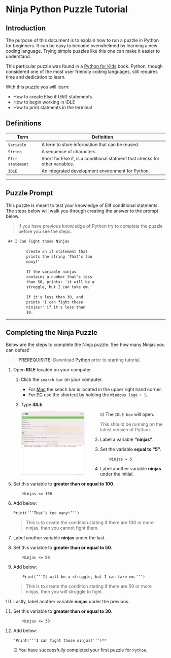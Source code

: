# Ninja Python Puzzle Tutorial

## Introduction

The purpose of this document is to explain how to run a puzzle in Python for beginners. It can be easy to become overwhelmed by learning a new coding language. Trying simple puzzles like this one can make it easier to understand.

This particular puzzle was found in a [Python for Kids](https://www.amazon.com/Python-Kids-Playful-Introduction-Programming/dp/1593274076/ref=asc_df_1593274076/?tag=hyprod-20&linkCode=df0&hvadid=312125971120&hvpos=&hvnetw=g&hvrand=476739474878251740&hvpone=&hvptwo=&hvqmt=&hvdev=c&hvdvcmdl=&hvlocint=&hvlocphy=9004368&hvtargid=pla-406163956273&psc=1&tag=&ref=&adgrpid=61316180839&hvpone=&hvptwo=&hvadid=312125971120&hvpos=&hvnetw=g&hvrand=476739474878251740&hvqmt=&hvdev=c&hvdvcmdl=&hvlocint=&hvlocphy=9004368&hvtargid=pla-406163956273/) book. Python, though considered one of the most user friendly coding languages, still requires time and dedication to learn.

With this puzzle you will learn:

- How to create Else if (Elif) statements
- How to begin working in IDLE
- How to print statments in the terminal

## Definitions

| Term             | Definition                                                                    |
| ---------------- | ----------------------------------------------------------------------------- |
| `Variable `      | A term to store information that can be reused.                               |
| `String `        | A sequence of characters                                                      |
| `Elif statement` | Short for Else if, is a conditional statment that checks for other variables. |
| `IDLE`           | An integrated development environment for Python.                             |

---

## Puzzle Prompt

This puzzle is meant to test your knowledge of Elif conditional statments. The steps below will walk you through creating the answer to the prompt below.

> If you have previous knowledge of Python try to complete the puzzle before you see the steps.

```
 #4 I Can Fight those Ninjas

         Create an if statement that
         prints the string 'That's too
         many!'

         If the variable ninjas
         contains a number that's less
         than 50, prints: 'it will be a
         struggle, but I can take em.'

         If it's less than 30, and
         prints 'I can fight these
         ninjas!' if it's less than
         10.
```

---

## Completing the Ninja Puzzle

Below are the steps to complete the Ninja puzzle. See how many Ninjas you can defeat!

> <b>PREREQUISITE:</b> Download [Python](https://www.python.org/downloads/) prior to starting tutorial.

1.  Open **IDLE** located on your computer.

    1.  Click the `search bar` on your computer.

        - For [Mac](https://support.apple.com/en-asia/guide/mac-help/mchlp1008/mac) the seach bar is located in the upper right hand corner.
        - For [PC](https://support.microsoft.com/en-us/windows/search-for-anything-anywhere-b14cc5bf-c92a-1e73-ea18-2845891e6cc8#:~:text=To%20show%20the%20search%20box,toggle%2Fclear%20Show%20search%20highlights.) use the shortcut by holding the `Windows logo + S`.

    2.  Type **IDLE**.

        <img src="Assets/idle-type.png"
            alt="IDLE Type"
            style="float: left; margin-right: 50px;" 
            width="200" height="100"/>

        &#x2611; The `IDLE box` will open.

        <img src="Assets/idle-shell.png"
            alt="IDLE Type"
            style="float: left; margin-right: 50px;" 
            width="200" height="100"/>

        > This should be running on the latest version of Python.

2.  Label a variable **“ninjas”**.
3.  Set the variable **equal to “5”**.

            Ninjas = 5

4.  Label another variable **ninjas** under the initial.
5.  Set this variable to **greater than or equal to 100**.

            Ninjas <= 100

6.  Add below:

        Print(‘’’That’s too many!’’’)

    > This is to create the condition stating if there are 100 or more ninjas, then you cannot fight them.

7.  Label another variable **ninjas** under the last.
8.  Set this variable to **greater than or equal to 50**.

            Ninjas <= 50

9.  Add below:

            Print(‘’’It will be a struggle, but I can take em.’’’)

    > This is to create the condition stating if there are 50 or more ninjas, then you will struggle to fight.

10. Lastly, label another variable **ninjas** under the previous.
11. Set this variable to **greater than or equal to 30**.

            Ninjas <= 30

12. Add below:

        “Print(‘’’I can fight those ninjas!’’’)**

    &#x2611; You have successfully completed your first puzzle for `Python`.
